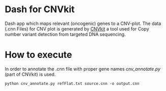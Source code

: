 # Dash for CNVkit
Dash app which maps relevant (oncogenic) genes to a CNV-plot.
The data (.cnn Files) for CNV plot is generated by [CNVkit](https://github.com/etal/cnvkit) a tool used for Copy number variant detection from targeted DNA sequencing.

# How to execute

In order to annotate the .cnn file with proper gene names *cnv_annotate.py* (part of CNVkit) is used.

```
python cnv_annotate.py refFlat.txt source.cnn -o output.cnn
```

